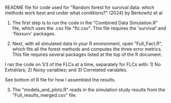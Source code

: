 README file for code used for "Random forest for survival data: which methods work best and under what conditions?" (2024) by Berkowitz et al

1. The first step is to run the code in the "Combined Data Simulation.R" file, which uses the .csv file "flc.csv". This file requires the 'survival' and  'flexsurv' packages.

2. Next, with all simulated data in your R environment, open "Full_Fact.R", which fits all the forest methods and computes the three error metrics. This file requires several packages listed at the top of the R document.

I ran the code on 1/3 of the FLCs at a time, separately for FLCs with: 1) No ExtraVars; 2) Noisy variables; and 3) Correlated variables.

See bottom of R file for how I assembled the results.

3. The "models_and_plots.R" reads in the simulation study results from the "Full_results_merged.csv" file. 
